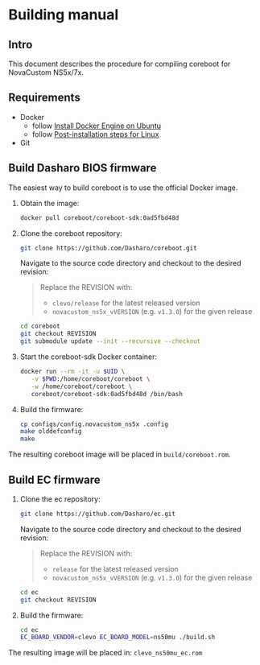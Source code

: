 # Building manual

## Intro

This document describes the procedure for compiling coreboot for NovaCustom
NS5x/7x.

## Requirements

- Docker
    + follow [Install Docker Engine on Ubuntu](https://docs.docker.com/engine/install/ubuntu/)
    + follow [Post-installation steps for Linux](https://docs.docker.com/engine/install/linux-postinstall/)
- Git

## Build Dasharo BIOS firmware

The easiest way to build coreboot is to use the official Docker image.

1. Obtain the image:

    ```bash
    docker pull coreboot/coreboot-sdk:0ad5fbd48d
    ```

1. Clone the coreboot repository:

    ```bash
    git clone https://github.com/Dasharo/coreboot.git
    ```

    Navigate to the source code directory and checkout to the desired revision:

    > Replace the REVISION with:
    >
    > - `clevo/release` for the latest released version
    > - `novacustom_ns5x_vVERSION` (e.g. `v1.3.0`) for the given release

    ```bash
    cd coreboot
    git checkout REVISION
    git submodule update --init --recursive --checkout
    ```

1. Start the coreboot-sdk Docker container:

    ```bash
    docker run --rm -it -u $UID \
       -v $PWD:/home/coreboot/coreboot \
       -w /home/coreboot/coreboot \
       coreboot/coreboot-sdk:0ad5fbd48d /bin/bash
    ```

1. Build the firmware:

    ```bash
    cp configs/config.novacustom_ns5x .config
    make olddefconfig
    make
    ```

The resulting coreboot image will be placed in
`build/coreboot.rom`.

## Build EC firmware

1. Clone the ec repository:

    ```bash
    git clone https://github.com/Dasharo/ec.git
    ```

    Navigate to the source code directory and checkout to the desired revision:

    > Replace the REVISION with:
    >
    > - `release` for the latest released version
    > - `novacustom_ns5x_vVERSION` (e.g. `v1.3.0`) for the given release

    ```bash
    cd ec
    git checkout REVISION
    ```

1. Build the firmware:

    ```bash
    cd ec
    EC_BOARD_VENDOR=clevo EC_BOARD_MODEL=ns50mu ./build.sh
    ```

The resulting image will be placed in: `clevo_ns50mu_ec.rom`
